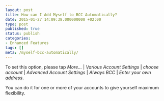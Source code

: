 ```yaml
---
layout: post
title: How can I Add Myself to BCC Automatically?
date: 2015-01-27 14:09:38.000000000 +02:00
type: post
published: true
status: publish
categories:
- Enhanced Features
tags: []
meta: /myself-bcc-automatically/
---
```


To set this option, please tap *More...* \| *Various Account Settings* \| *choose account* \| *Advanced Account Settings* \| *Always BCC* \| *Enter your own address*.

You can do it for one or more of your accounts to give yourself maximum flexibility.